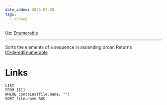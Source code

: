 ```yaml
---
date_added: 2025-02-25
tags:
  - csharp
---
```

Up: [Enumerable](Enumerable.md)
___
Sorts the elements of a sequence in ascending order.
Returns [IOrderedEnumerable](IOrderedEnumerable.md)

# Links
```dataview
LIST
FROM [[]]
WHERE contains(file.name, "")
SORT file.name ASC
```
